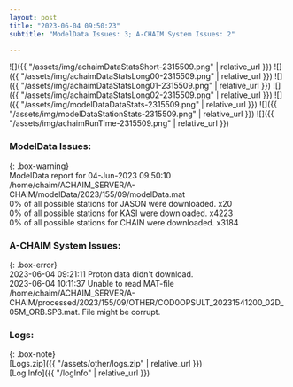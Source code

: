 ```yaml
---
layout: post
title: "2023-06-04 09:50:23"
subtitle: "ModelData Issues: 3; A-CHAIM System Issues: 2"

---
```


![]({{ "/assets/img/achaimDataStatsShort-2315509.png" | relative_url }})
![]({{ "/assets/img/achaimDataStatsLong00-2315509.png" | relative_url }})
![]({{ "/assets/img/achaimDataStatsLong01-2315509.png" | relative_url }})
![]({{ "/assets/img/achaimDataStatsLong02-2315509.png" | relative_url }})
![]({{ "/assets/img/modelDataDataStats-2315509.png" | relative_url }})
![]({{ "/assets/img/modelDataStationStats-2315509.png" | relative_url }})
![]({{ "/assets/img/achaimRunTime-2315509.png" | relative_url }})


### ModelData Issues:  
  
{: .box-warning}  
 ModelData report for 04-Jun-2023 09:50:10   
 /home/chaim/ACHAIM_SERVER/A-CHAIM/modelData/2023/155/09/modelData.mat   
 0% of all possible stations for JASON were downloaded. x20   
 0% of all possible stations for KASI were downloaded. x4223   
 0% of all possible stations for CHAIN were downloaded. x3184   
  
### A-CHAIM System Issues:  
  
{: .box-error}  
2023-06-04 09:21:11 Proton data didn't download.  
2023-06-04 10:11:37 Unable to read MAT-file /home/chaim/ACHAIM_SERVER/A-CHAIM/processed/2023/155/09/OTHER/COD0OPSULT_20231541200_02D_05M_ORB.SP3.mat. File might be corrupt.  

### Logs:  
  
{: .box-note}  
[Logs.zip]({{ "/assets/other/logs.zip" | relative_url }})  
[Log Info]({{ "/logInfo" | relative_url }})  
